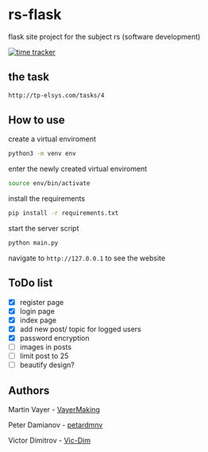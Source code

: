 # rs-flask
flask site project for the subject rs (software development)

[![time tracker](https://wakatime.com/badge/github/VayerMaking/rs-flask.svg)](https://wakatime.com/badge/github/VayerMaking/rs-flask)

## the task

  ```sh
  http://tp-elsys.com/tasks/4
  ```

## How to use

  create a virtual enviroment

  ```sh
  python3 -m venv env
  ```
  enter the newly created virtual enviroment

  ```sh
  source env/bin/activate
  ```
  install the requirements

  ```sh
  pip install -r requirements.txt
  ```

  start the server script

  ```sh
  python main.py
  ```

  navigate to ```http://127.0.0.1``` to see the website

## ToDo list

  - [x] register page
  - [x] login page
  - [x] index page
  - [x] add new post/ topic for logged users
  - [x] password encryption
  - [ ] images in posts
  - [ ] limit post to 25
  - [ ] beautify design?

## Authors

  Martin Vayer - [VayerMaking](https://github.com/VayerMaking)

  Peter Damianov - [petardmnv](https://github.com/petardmnv)

  Victor Dimitrov - [Vic-Dim](https://github.com/Vic-Dim)
